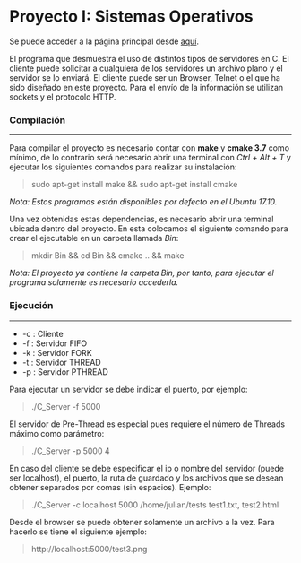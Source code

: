 # Proyecto I: Sistemas Operativos

Se puede acceder a la página principal desde [aquí][Pagina].

[Pagina]: https://juliansalinas.github.io/C_Servers/

El programa que desmuestra el uso de distintos tipos de servidores en C. El cliente puede
solicitar a cualquiera de los servidores un archivo plano y el servidor se lo enviará. 
El cliente puede ser un Browser, Telnet o el que ha sido diseñado en este proyecto. Para
el envío de la información se utilizan sockets y el protocolo HTTP. 

### Compilación
_________________________

Para compilar el proyecto es necesario contar con **make** y **cmake 3.7**
como mínimo, de lo contrario será necesario abrir una terminal con 
*Ctrl + Alt + T* y ejecutar los siguientes comandos para realizar su 
instalación: 

 >sudo apt-get install make && sudo apt-get install cmake
 
 *Nota: Estos programas están disponibles por defecto en el Ubuntu 17.10.*
 
 Una vez obtenidas estas dependencias, es necesario abrir una terminal 
 ubicada dentro del proyecto. En esta colocamos el siguiente comando 
 para crear el ejecutable en un carpeta llamada *Bin*: 
  
 >mkdir Bin && cd Bin && cmake .. && make
  
 *Nota: El proyecto ya contiene la carpeta Bin, por tanto, 
 para ejecutar el programa solamente es necesario accederla.*
  
### Ejecución
_________________________

 
 * -c : Cliente 
 * -f : Servidor FIFO
 * -k : Servidor FORK
 * -t : Servidor THREAD
 * -p : Servidor PTHREAD
 
 Para ejecutar un servidor se debe indicar el puerto, por ejemplo: 
 
 >./C_Server -f 5000
 
 El servidor de Pre-Thread es especial pues requiere el número de Threads máximo como parámetro: 
  

 >./C_Server -p 5000 4

  
 En caso del cliente se debe especificar el ip o nombre del servidor 
 (puede ser localhost), el puerto, la ruta de guardado y 
 los archivos que se desean obtener
 separados por comas (sin espacios). 
 Ejemplo:
 
 >./C_Server -c localhost 5000 /home/julian/tests test1.txt, test2.html
  
 Desde el browser se puede obtener solamente un archivo a la vez. Para
 hacerlo se tiene el siguiente ejemplo: 
  
 >http://localhost:5000/test3.png
 

